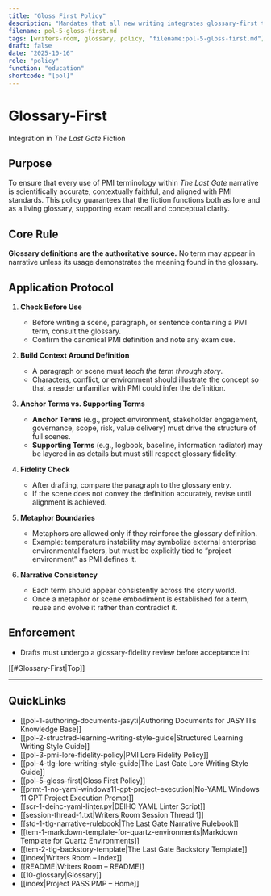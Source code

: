 ```yaml
---
title: "Gloss First Policy"
description: "Mandates that all new writing integrates glossary-first terminology and cross-links for conceptual consistency."
filename: pol-5-gloss-first.md
tags: [writers-room, glossary, policy, "filename:pol-5-gloss-first.md"]
draft: false
date: "2025-10-16"
role: "policy"
function: "education"
shortcode: "[pol]"
---
```


					
# Glossary-First
Integration in *The Last Gate* Fiction  

## Purpose  
To ensure that every use of PMI terminology within *The Last Gate* narrative is scientifically accurate, contextually faithful, and aligned with PMI standards. This policy guarantees that the fiction functions both as lore and as a living glossary, supporting exam recall and conceptual clarity.  

## Core Rule  
**Glossary definitions are the authoritative source.** No term may appear in narrative unless its usage demonstrates the meaning found in the glossary.  

## Application Protocol  

1. **Check Before Use**  
   - Before writing a scene, paragraph, or sentence containing a PMI term, consult the glossary.  
   - Confirm the canonical PMI definition and note any exam cue.  

2. **Build Context Around Definition**  
   - A paragraph or scene must *teach the term through story*.  
   - Characters, conflict, or environment should illustrate the concept so that a reader unfamiliar with PMI could infer the definition.  

3. **Anchor Terms vs. Supporting Terms**  
   - **Anchor Terms** (e.g., project environment, stakeholder engagement, governance, scope, risk, value delivery) must drive the structure of full scenes.  
   - **Supporting Terms** (e.g., logbook, baseline, information radiator) may be layered in as details but must still respect glossary fidelity.  

4. **Fidelity Check**  
   - After drafting, compare the paragraph to the glossary entry.  
   - If the scene does not convey the definition accurately, revise until alignment is achieved.  

5. **Metaphor Boundaries**  
   - Metaphors are allowed only if they reinforce the glossary definition.  
   - Example: temperature instability may symbolize external enterprise environmental factors, but must be explicitly tied to “project environment” as PMI defines it.  

6. **Narrative Consistency**  
   - Each term should appear consistently across the story world.  
   - Once a metaphor or scene embodiment is established for a term, reuse and evolve it rather than contradict it.  

## Enforcement  
- Drafts must undergo a glossary-fidelity review before acceptance int

[[#Glossary-First|Top]]

---

## QuickLinks
- [[pol-1-authoring-documents-jasyti|Authoring Documents for JASYTI’s Knowledge Base]]
- [[pol-2-structred-learning-writing-style-guide|Structured Learning Writing Style Guide]]
- [[pol-3-pmi-lore-fidelity-policy|PMI Lore Fidelity Policy]]
- [[pol-4-tlg-lore-writing-style-guide|The Last Gate Lore Writing Style Guide]]
- [[pol-5-gloss-first|Gloss First Policy]]
- [[prmt-1-no-yaml-windows11-gpt-project-execution|No-YAML Windows 11 GPT Project Execution Prompt]]
- [[scr-1-deihc-yaml-linter.py|DEIHC YAML Linter Script]]
- [[session-thread-1.txt|Writers Room Session Thread 1]]
- [[std-1-tlg-narrative-rulebook|The Last Gate Narrative Rulebook]]
- [[tem-1-markdown-template-for-quartz-environments|Markdown Template for Quartz Environments]]
- [[tem-2-tlg-backstory-template|The Last Gate Backstory Template]]
- [[index|Writers Room – Index]]
- [[README|Writers Room – README]]
- [[10-glossary|Glossary]]
- [[index|Project PASS PMP – Home]]

